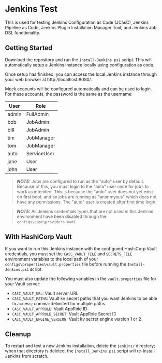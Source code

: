 # Jenkins Test
This is used for testing Jenkins Configuration as Code (JCasC), Jenkins Pipeline as Code, Jenkins Plugin Installation Manager Tool, and Jenkins Job DSL functionality.

## Getting Started
Download the repository and run the `Install-Jenkins.ps1` script. This will automatically setup a Jenkins instance locally using configuration as code.

Once setup has finished, you can access the local Jenkins instance through your web browser at http://localhost:8080/.

Mock accounts will be configured automatically and can be used to login. For these accounts, the password is the same as the username:

| User     | Role        |
| -------- | ----------- |
| admin    | FullAdmin   |
| bob      | JobAdmin    |
| bill     | JobAdmin    |
| tim      | JobManager  |
| tom      | JobManager  |
| auto     | ServiceUser |
| jane     | User        |
| john     | User        |

> **_NOTE:_** Jobs are configured to run as the "auto" user by default. Because of this, you must login to the "auto" user once for jobs to work as intended. This is because the "auto" user does not yet exist on first boot, and so jobs are running as "anonmyous" which does not have any permissions. The "auto" user is created after first time login.

> **_NOTE:_** All Jenkins credentials types that are not used in this Jenkins environment have been disabled through the `configs\casc\providers.yaml`.

## With HashiCorp Vault
If you want to run this Jenkins instance with the configured HashiCorp Vault credentials, you must set the `CASC_VAULT_FILE` and `SECRETS_FILE` environment variables to the local path of your `configs\properties\vault.properties` file before running the `Install-Jenkins.ps1` script.

You must also update the following variables in the `vault.properties` file for your Vault server:
- `CASC_VAULT_URL`: Vault server URL
- `CASC_VAULT_PATHS`: Vault kv secret paths that you want Jenkins to be able to access; comma-delimited for multiple paths
- `CASC_VAULT_APPROLE`: Vault AppRole ID
- `CASC_VAULT_APPROLE_SECRET`: Vault AppRole Secret ID
- `CASC_VAULT_ENGINE_VERSION`: Vault kv secret engine version 1 or 2

## Cleanup
To restart and test a new Jenkins installation, delete the `jenkins/` directory; when that directory is deleted, the `Install_Jenkins.ps1` script will re-install Jenkins from scratch.
